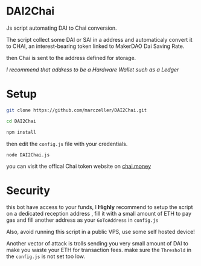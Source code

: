 # DAI2Chai
Js script automating DAI to Chai conversion.

The script collect some DAI or SAI in a address and automaticaly convert it to CHAI, an interest-bearing token linked to MakerDAO Dai Saving Rate.

then Chai is sent to the address defined for storage. 

*I recommend that address to be a Hardware Wallet such as a Ledger*

# Setup

```bash
git clone https://github.com/marczeller/DAI2Chai.git

cd DAI2Chai

npm install
```

then edit the `config.js` file with your credentials.

`node DAI2Chai.js`

you can visit the offical Chai token website on [chai.money](chai.money)

# Security

this bot have access to your funds, I **Highly** recommend to setup the script on a dedicated reception address , fill it with a small amount of ETH to pay gas and fill another address as your `GoToAddress` in `config.js`

Also, avoid running this script in a public VPS, use some self hosted device!

Another vector of attack is trolls sending you very small amount of DAI to make you waste your ETH for transaction fees. make sure the `Threshold` in the `config.js` is not set too low.
